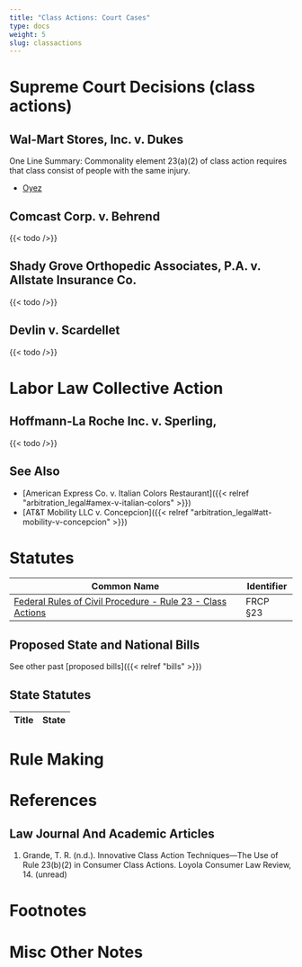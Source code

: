 ```yaml
---
title: "Class Actions: Court Cases"
type: docs
weight: 5
slug: classactions
---
```


# Supreme Court Decisions (class actions)

## Wal-Mart Stores, Inc. v. Dukes

One Line Summary: Commonality element 23(a)(2) of class action requires that class consist of people with the same injury.

- [Oyez](https://www.oyez.org/cases/2010/10-277)

## Comcast Corp. v. Behrend
{{< todo />}}

## Shady Grove Orthopedic Associates, P.A. v. Allstate Insurance Co.
{{< todo />}}


## Devlin v. Scardellet

{{< todo />}}

<!-- case template -->
<!--

One Line Summary: {{< todo />}}

- Wikipedia: {{< todo />}} (unread)
- Court Opinion (Court Listener): {{< todo />}} (unread)
- Court Opinion (pdf): {{< todo />}} (unread)
- Oyez: {{< todo />}} (unread)
- Majority Author: {{< todo />}} (unread)
- Concurrence: {{< todo />}} (unread)
- Dissents: {{< todo />}} (unread)

Pull Quote (from {{< todo />}}):

{{< details "{{< todo />}}" >}}
{{< /details >}}

-->

# Labor Law Collective Action

## Hoffmann-La Roche Inc. v. Sperling,
{{< todo />}}

## See Also

- [American Express Co. v. Italian Colors Restaurant]({{< relref "arbitration_legal#amex-v-italian-colors" >}})
- [AT&T Mobility LLC v. Concepcion]({{< relref "arbitration_legal#att-mobility-v-concepcion" >}})

# Statutes

| Common Name | Identifier |
| ----------- | ---------- |
| [Federal Rules of Civil Procedure - Rule 23 - Class Actions](https://www.law.cornell.edu/rules/frcp/rule_23) | FRCP §23 |

## Proposed State and National Bills

See other past [proposed bills]({{< relref "bills" >}})

## State Statutes

| Title       | State |
| ----------- | ----------- |

# Rule Making

# References

## Law Journal And Academic Articles

1. Grande, T. R. (n.d.). Innovative Class Action Techniques—The Use of Rule 23(b)(2) in Consumer Class Actions. Loyola Consumer Law Review, 14. (unread)

# Footnotes

# Misc Other Notes
